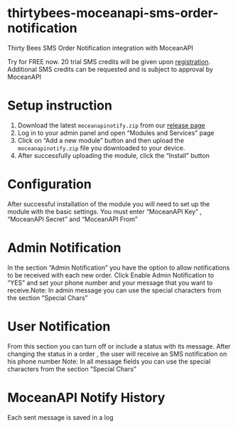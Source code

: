 # thirtybees-moceanapi-sms-order-notification
Thirty Bees SMS Order Notification integration with MoceanAPI

Try for FREE now. 20 trial SMS credits will be given upon [registration](https://dashboard.moceanapi.com/register?fr=thirtybees_order_notification). Additional SMS credits can be requested and is subject to approval by MoceanAPI

# Setup instruction

1. Download the latest `moceanapinotify.zip` from our [release page](https://github.com/MoceanAPI/thirtybees-sms-order-notification/releases)
2. Log in to your admin panel and open “Modules and Services” page
3. Click on “Add a new module” button and then upload the `moceanapinotify.zip` file you downloaded to your device.
4. After successfully uploading the module, click the “Install” button


# Configuration
After successful installation of the module  you will need to set up the module with the basic settings. You must enter “MoceanAPI Key” , “MoceanAPI Secret” and “MoceanAPI From”


# Admin Notification
In the section “Admin Notification” you have the option to allow notifications to be received with each new order.
Click Enable Admin Notification to “YES” and set your phone number and your message that you want to receive.Note: In admin message you can use the special characters from the section “Special Chars”

# User Notification
From this section you can turn off or include a status with its message.
After changing the status in a order , the user will receive an SMS notification on his phone number
Note: In all message fields you can use the special characters from the section “Special Chars”

# MoceanAPI Notify History
Each sent message is saved in a log
